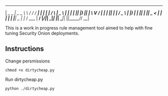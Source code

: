  ____ ___ ____ _______   __   ____ _   _ _____    _    ____
|  _ \_ _|  _ \_   _\ \ / /  / ___| | | | ____|  / \  |  _ \\
| | | | || |_) || |  \ V /  | |   | |_| |  _|   / _ \ | |_) |
| |_| | ||  _ < | |   | |   | |___|  _  | |___ / ___ \|  __/
|____/___|_| \_\|_|   |_|    \____|_| |_|_____/_/   \_\_|

This is a work in progress rule management tool aimed to help with fine tuning Security Onion deployments.

## Instructions
Change persmissions

`chmod +x dirtycheap.py`

Run dirtycheap.py

`python ./dirtycheap.py`
